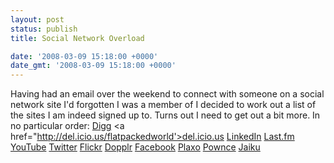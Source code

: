 ```yaml
---
layout: post
status: publish
title: Social Network Overload

date: '2008-03-09 15:18:00 +0000'
date_gmt: '2008-03-09 15:18:00 +0000'
---
```

Having had an email over the weekend to connect with someone on a social network site I'd forgotten I was a member of I decided to work out a list of the sites I am indeed signed up to.
Turns out I need to get out a bit more. In no particular order:
<a href="http://digg.com/users/flatpackedworld">Digg</a>
<a href="http://del.icio.us/flatpackedworld'>del.icio.us</a>
<a href="http://www.linkedin.com/in/ianwinter">LinkedIn</a>
<a href="http://www.last.fm/user/fpw/">Last.fm</a>
<a href="http://www.youtube.com/user/flatpackedworld">YouTube</a>
<a href="http://twitter.com/flatpackedworld">Twitter</a>
<a href="http://www.flickr.com/photos/flatpackedworld/">Flickr</a>
<a href="http://www.dopplr.com/traveller/flatpackedworld">Dopplr</a>
<a href="http://www.facebook.com/profile.php?id=506344573">Facebook</a>
<a href="http://ianwinter.myplaxo.com/">Plaxo</a>
<a href="http://pownce.com/flatpackedworld/">Pownce</a>
<a href="http://flatpackedworld.jaiku.com/">Jaiku</a>
